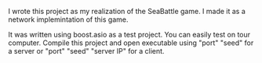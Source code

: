 I wrote this project as my realization of the SeaBattle game. I made it as a network implemintation of this game.

It was written using boost.asio as a test project. You can easily test on tour computer. Compile this project and open executable using "port" "seed" for a server or "port" "seed" "server IP" for a client.

